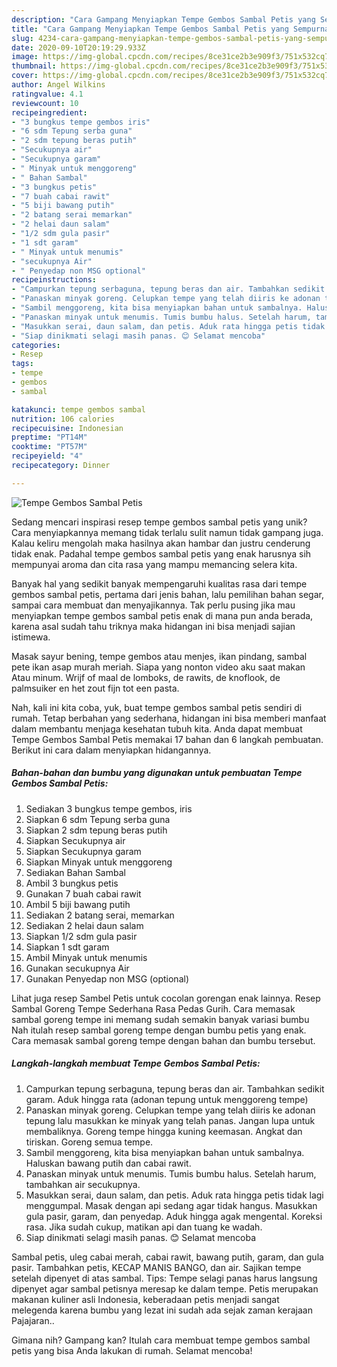 ```yaml
---
description: "Cara Gampang Menyiapkan Tempe Gembos Sambal Petis yang Sempurna"
title: "Cara Gampang Menyiapkan Tempe Gembos Sambal Petis yang Sempurna"
slug: 4234-cara-gampang-menyiapkan-tempe-gembos-sambal-petis-yang-sempurna
date: 2020-09-10T20:19:29.933Z
image: https://img-global.cpcdn.com/recipes/8ce31ce2b3e909f3/751x532cq70/tempe-gembos-sambal-petis-foto-resep-utama.jpg
thumbnail: https://img-global.cpcdn.com/recipes/8ce31ce2b3e909f3/751x532cq70/tempe-gembos-sambal-petis-foto-resep-utama.jpg
cover: https://img-global.cpcdn.com/recipes/8ce31ce2b3e909f3/751x532cq70/tempe-gembos-sambal-petis-foto-resep-utama.jpg
author: Angel Wilkins
ratingvalue: 4.1
reviewcount: 10
recipeingredient:
- "3 bungkus tempe gembos iris"
- "6 sdm Tepung serba guna"
- "2 sdm tepung beras putih"
- "Secukupnya air"
- "Secukupnya garam"
- " Minyak untuk menggoreng"
- " Bahan Sambal"
- "3 bungkus petis"
- "7 buah cabai rawit"
- "5 biji bawang putih"
- "2 batang serai memarkan"
- "2 helai daun salam"
- "1/2 sdm gula pasir"
- "1 sdt garam"
- " Minyak untuk menumis"
- "secukupnya Air"
- " Penyedap non MSG optional"
recipeinstructions:
- "Campurkan tepung serbaguna, tepung beras dan air. Tambahkan sedikit garam. Aduk hingga rata (adonan tepung untuk menggoreng tempe)"
- "Panaskan minyak goreng. Celupkan tempe yang telah diiris ke adonan tepung lalu masukkan ke minyak yang telah panas. Jangan lupa untuk membaliknya. Goreng tempe hingga kuning keemasan. Angkat dan tiriskan. Goreng semua tempe."
- "Sambil menggoreng, kita bisa menyiapkan bahan untuk sambalnya. Haluskan bawang putih dan cabai rawit."
- "Panaskan minyak untuk menumis. Tumis bumbu halus. Setelah harum, tambahkan air secukupnya."
- "Masukkan serai, daun salam, dan petis. Aduk rata hingga petis tidak lagi menggumpal. Masak dengan api sedang agar tidak hangus. Masukkan gula pasir, garam, dan penyedap. Aduk hingga agak mengental. Koreksi rasa. Jika sudah cukup, matikan api dan tuang ke wadah."
- "Siap dinikmati selagi masih panas. 😊 Selamat mencoba"
categories:
- Resep
tags:
- tempe
- gembos
- sambal

katakunci: tempe gembos sambal 
nutrition: 106 calories
recipecuisine: Indonesian
preptime: "PT14M"
cooktime: "PT57M"
recipeyield: "4"
recipecategory: Dinner

---
```



![Tempe Gembos Sambal Petis](https://img-global.cpcdn.com/recipes/8ce31ce2b3e909f3/751x532cq70/tempe-gembos-sambal-petis-foto-resep-utama.jpg)

Sedang mencari inspirasi resep tempe gembos sambal petis yang unik? Cara menyiapkannya memang tidak terlalu sulit namun tidak gampang juga. Kalau keliru mengolah maka hasilnya akan hambar dan justru cenderung tidak enak. Padahal tempe gembos sambal petis yang enak harusnya sih mempunyai aroma dan cita rasa yang mampu memancing selera kita.

Banyak hal yang sedikit banyak mempengaruhi kualitas rasa dari tempe gembos sambal petis, pertama dari jenis bahan, lalu pemilihan bahan segar, sampai cara membuat dan menyajikannya. Tak perlu pusing jika mau menyiapkan tempe gembos sambal petis enak di mana pun anda berada, karena asal sudah tahu triknya maka hidangan ini bisa menjadi sajian istimewa.

Masak sayur bening, tempe gembos atau menjes, ikan pindang, sambal pete ikan asap murah meriah. Siapa yang nonton video aku saat makan Atau minum. Wrijf of maal de lomboks, de rawits, de knoflook, de palmsuiker en het zout fijn tot een pasta.


Nah, kali ini kita coba, yuk, buat tempe gembos sambal petis sendiri di rumah. Tetap berbahan yang sederhana, hidangan ini bisa memberi manfaat dalam membantu menjaga kesehatan tubuh kita. Anda dapat membuat Tempe Gembos Sambal Petis memakai 17 bahan dan 6 langkah pembuatan. Berikut ini cara dalam menyiapkan hidangannya.

<!--inarticleads1-->

##### Bahan-bahan dan bumbu yang digunakan untuk pembuatan Tempe Gembos Sambal Petis:

1. Sediakan 3 bungkus tempe gembos, iris
1. Siapkan 6 sdm Tepung serba guna
1. Siapkan 2 sdm tepung beras putih
1. Siapkan Secukupnya air
1. Siapkan Secukupnya garam
1. Siapkan  Minyak untuk menggoreng
1. Sediakan  Bahan Sambal
1. Ambil 3 bungkus petis
1. Gunakan 7 buah cabai rawit
1. Ambil 5 biji bawang putih
1. Sediakan 2 batang serai, memarkan
1. Sediakan 2 helai daun salam
1. Siapkan 1/2 sdm gula pasir
1. Siapkan 1 sdt garam
1. Ambil  Minyak untuk menumis
1. Gunakan secukupnya Air
1. Gunakan  Penyedap non MSG (optional)


Lihat juga resep Sambel Petis untuk cocolan gorengan enak lainnya. Resep Sambal Goreng Tempe Sederhana Rasa Pedas Gurih. Cara memasak sambal goreng tempe ini memang sudah semakin banyak variasi bumbu Nah itulah resep sambal goreng tempe dengan bumbu petis yang enak. Cara memasak sambal goreng tempe dengan bahan dan bumbu tersebut. 

<!--inarticleads2-->

##### Langkah-langkah membuat Tempe Gembos Sambal Petis:

1. Campurkan tepung serbaguna, tepung beras dan air. Tambahkan sedikit garam. Aduk hingga rata (adonan tepung untuk menggoreng tempe)
1. Panaskan minyak goreng. Celupkan tempe yang telah diiris ke adonan tepung lalu masukkan ke minyak yang telah panas. Jangan lupa untuk membaliknya. Goreng tempe hingga kuning keemasan. Angkat dan tiriskan. Goreng semua tempe.
1. Sambil menggoreng, kita bisa menyiapkan bahan untuk sambalnya. Haluskan bawang putih dan cabai rawit.
1. Panaskan minyak untuk menumis. Tumis bumbu halus. Setelah harum, tambahkan air secukupnya.
1. Masukkan serai, daun salam, dan petis. Aduk rata hingga petis tidak lagi menggumpal. Masak dengan api sedang agar tidak hangus. Masukkan gula pasir, garam, dan penyedap. Aduk hingga agak mengental. Koreksi rasa. Jika sudah cukup, matikan api dan tuang ke wadah.
1. Siap dinikmati selagi masih panas. 😊 Selamat mencoba


Sambal petis, uleg cabai merah, cabai rawit, bawang putih, garam, dan gula pasir. Tambahkan petis, KECAP MANIS BANGO, dan air. Sajikan tempe setelah dipenyet di atas sambal. Tips: Tempe selagi panas harus langsung dipenyet agar sambal petisnya meresap ke dalam tempe. Petis merupakan makanan kuliner asli Indonesia, keberadaan petis menjadi sangat melegenda karena bumbu yang lezat ini sudah ada sejak zaman kerajaan Pajajaran.. 

Gimana nih? Gampang kan? Itulah cara membuat tempe gembos sambal petis yang bisa Anda lakukan di rumah. Selamat mencoba!
